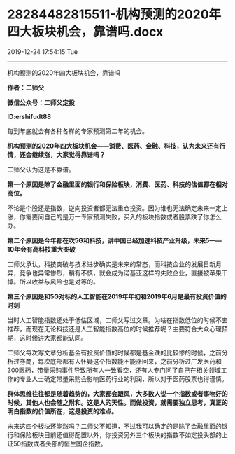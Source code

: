 # 28284482815511-机构预测的2020年四大板块机会，靠谱吗.docx

2019-12-24 17:54:15 Tue

----

机构预测的2020年四大板块机会，靠谱吗

__作者：二师父__

__微信公众号：二师父定投__

__ID:ershifudt88__

每到年底就会有各种各样的专家预测第二年的机会。

__机构预测的2020年四大板块机会——消费、医药、金融、科技，认为未来还有行情，还会继续涨，大家觉得靠谱吗？__

二师父认为这是不靠谱。

__第一个原因是除了金融里面的银行和保险板块，消费、医药、科技的估值都在相对高位。__

不论是个股还是指数，逆向投资者都无法重仓投资。因为谁也无法确定未来一定上涨，你需要问自己的是万一专家预测失败，买入的板块指数或者股票跌了你怎么办。

__第二个原因是今年都在吹5G和科技，讲中国已经加速科技产业升级，未来5——10年会有高科技重大突破__

二师父承认，科技突破与技术进步确实是未来的常态，而科技企业的发展日新月异，竞争也异常惨烈，稍有不慎，就会成为诺基亚这样的失败企业，直接被苹果干掉。所以收益与风险也是对等的。

__第三个原因是和5G对标的人工智能在2019年年初和2019年6月是最有投资价值的时刻__

当时人工智能指数还处于低估区域，二师父写过文章。为啥在指数低位的时候不去推荐，而现在无论科技还是人工智能指数高位的时候推荐呢？主要符合大众心理预期，这时候讲大家都能认同。

二师父每次写文章分析基金有投资价值的时候都是基金跌的比较惨的时候，之前分析过券商，每次底部都有人怀疑这个指数能不能涨回来，之前分析过广发医药和300医药，带量采购事件导致所有人一致看空，还有人专门问了自己在相关领域工作的专业人士确定带量采购会影响医药行业的利润，所以对于医药股票也得谨慎。

__群体思维往往都是随着趋势的，大家都会跟风，大多数人说一个指数或者事物好的时候，其他人也会随之附和。这是人的天性。而做投资，就需要独立思考，真正的明白指数的价值所在，这是投资的难点。__

未来这四个板块还能涨吗？二师父不知道，不过我可以确定的是除了金融里面的银行和保险板块目前还值得配置以外，你投资另外三个板块的指数不如定投头部的上证50指数或者头部的恒生国企指数。

